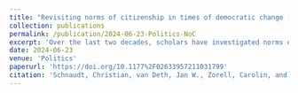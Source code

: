 ```yaml
---
title: "Revisiting norms of citizenship in times of democratic change (peer-reviewed journal article)"
collection: publications
permalink: /publication/2024-06-23-Politics-NoC
excerpt: 'Over the last two decades, scholars have investigated norms of citizenship by focusing primarily on "dutiful" and "engaged" norms. In the meantime, contemporary democracies have witnessed growing demands for more sustainable styles of living and increasing public support for authoritarian and populist ideas. These developments point to both a change and an expansion of conventional understandings and conceptions of what a "good citizen" in a democratic polity ought to do. Specifically, they raise questions about whether demands for more sustainability and increasing support for populist ideas establish new facets of democratic citizenship, and if so, how they can be meaningfully incorporated into existing images of citizenship. This study provides a re-conceptualization of citizenship norms and empirically tests a new measurement instrument using original data collected in Germany in 2019. The empirical application of an expanded set of items demonstrates the existence of more variegated facets of norms of citizenship, including norms to safeguard a sustainable future and distinct populist facets emphasizing the relevance of trust in authorities and experts as well as reliance on feelings and emotions. Contemporary conceptions of citizenship thus go beyond conventional distinctions between dutiful and engaged norms of citizenship.'
date: 2024-06-23
venue: 'Politics'
paperurl: 'https://doi.org/10.1177%2F02633957211031799'
citation: 'Schnaudt, Christian, van Deth, Jan W., Zorell, Carolin, and Theocharis, Yannis (2024). &quot;Revisiting norms of citizenship in times of democratic change.&quot; <i>Politics</i> 44(3), 352-369.'
---
```

